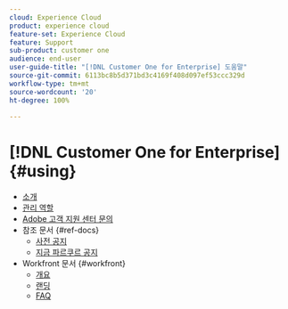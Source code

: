 ```yaml
---
cloud: Experience Cloud
product: experience cloud
feature-set: Experience Cloud
feature: Support
sub-product: customer one
audience: end-user
user-guide-title: "[!DNL Customer One for Enterprise] 도움말"
source-git-commit: 6113bc8b5d371bd3c4169f408d097ef53ccc329d
workflow-type: tm+mt
source-wordcount: '20'
ht-degree: 100%

---
```



# [!DNL Customer One for Enterprise] {#using}

+ [소개](home.md)
+ [관리 역할](admin-roles.md)
+ [Adobe 고객 지원 센터 문의](customer-care.md)
+ 참조 문서 {#ref-docs}
   + [사전 공지](intro-customer-support.md)
   + [지금 파르쿠르 공지](parkour-now.md)
+ Workfront 문서 {#workfront}
   + [개요](overview.md)
   + [랜딩](landing.md)
   + [FAQ](faq.md)
